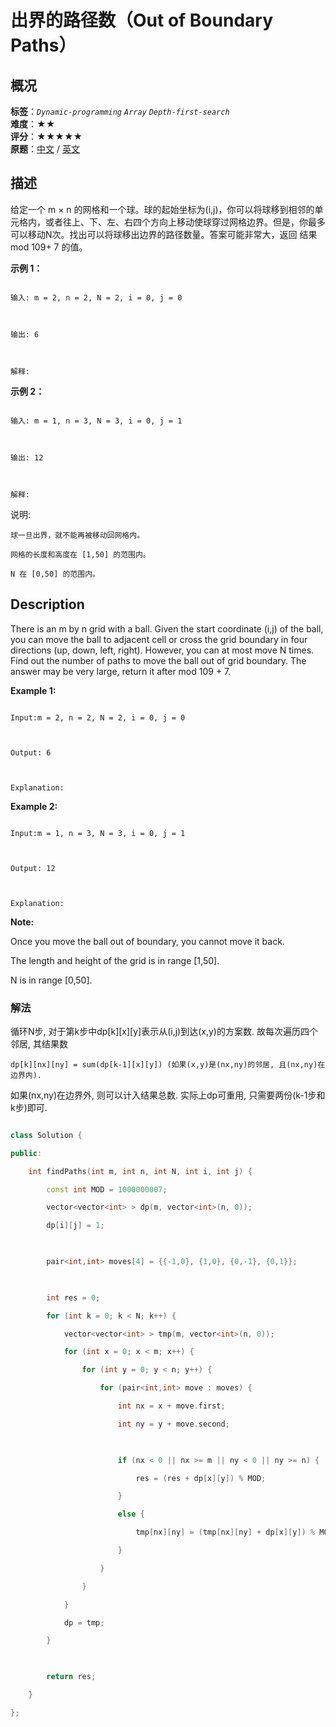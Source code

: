 # 出界的路径数（Out of Boundary Paths）
## 概况
**标签**：*`Dynamic-programming`*  *`Array`*  *`Depth-first-search`*<br>
**难度**：★★<br>
**评分**：★★★★★<br>
**原题**：[中文](https://leetcode-cn.com/problems/out-of-boundary-paths) / [英文](https://leetcode.com/problems/out-of-boundary-paths)
## 描述

给定一个 m &times; n 的网格和一个球。球的起始坐标为(i,j)，你可以将球移到相邻的单元格内，或者往上、下、左、右四个方向上移动使球穿过网格边界。但是，你最多可以移动N次。找出可以将球移出边界的路径数量。答案可能非常大，返回 结果 mod 109+ 7 的值。



**示例 1：**

```

输入: m = 2, n = 2, N = 2, i = 0, j = 0



输出: 6



解释:

```







**示例 2：**

```

输入: m = 1, n = 3, N = 3, i = 0, j = 1



输出: 12



解释:

```







说明:





	球一旦出界，就不能再被移动回网格内。

	网格的长度和高度在 [1,50] 的范围内。

	N 在 [0,50] 的范围内。



## Description

There is an m by n grid with a ball. Given the start coordinate (i,j) of the ball, you can move the ball to adjacent cell or cross the grid boundary in four directions (up, down, left, right). However, you can at most move N times. Find out the number of paths to move the ball out of grid boundary. The answer may be very large, return it after mod 109 + 7.



**Example 1:**

```

Input:m = 2, n = 2, N = 2, i = 0, j = 0



Output: 6



Explanation:

```









**Example 2:**

```

Input:m = 1, n = 3, N = 3, i = 0, j = 1



Output: 12



Explanation:

```

**Note:**





Once you move the ball out of boundary, you cannot move it back.

The length and height of the grid is in range [1,50].

N is in range [0,50].





### 解法

循环N步, 对于第k步中dp[k][x][y]表示从(i,j)到达(x,y)的方案数. 故每次遍历四个邻居, 其结果数



    dp[k][nx][ny] = sum(dp[k-1][x][y]) (如果(x,y)是(nx,ny)的邻居, 且(nx,ny)在边界内). 

    

如果(nx,ny)在边界外, 则可以计入结果总数. 实际上dp可重用, 只需要两份(k-1步和k步)即可.



```c++

class Solution {

public:

    int findPaths(int m, int n, int N, int i, int j) {

        const int MOD = 1000000007;

        vector<vector<int> > dp(m, vector<int>(n, 0));

        dp[i][j] = 1;

        

        pair<int,int> moves[4] = {{-1,0}, {1,0}, {0,-1}, {0,1}};

        

        int res = 0;

        for (int k = 0; k < N; k++) {

            vector<vector<int> > tmp(m, vector<int>(n, 0));

            for (int x = 0; x < m; x++) {

                for (int y = 0; y < n; y++) {

                    for (pair<int,int> move : moves) {

                        int nx = x + move.first;

                        int ny = y + move.second;

                        

                        if (nx < 0 || nx >= m || ny < 0 || ny >= n) {

                            res = (res + dp[x][y]) % MOD;

                        }

                        else {

                            tmp[nx][ny] = (tmp[nx][ny] + dp[x][y]) % MOD;

                        }

                    }

                }

            }

            dp = tmp;

        }

        

        return res;

    }

};

```